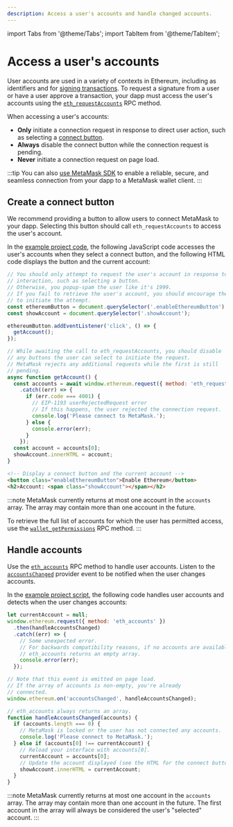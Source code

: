 ```yaml
---
description: Access a user's accounts and handle changed accounts.
---
```


import Tabs from '@theme/Tabs';
import TabItem from '@theme/TabItem';

# Access a user's accounts

User accounts are used in a variety of contexts in Ethereum, including as identifiers and for
[signing transactions](../how-to/sign-data.md).
To request a signature from a user or have a user approve a transaction, your dapp must
access the user's accounts using the
[`eth_requestAccounts`](../reference/rpc-api.md#ethereum-json-rpc-methods) RPC method.

When accessing a user's accounts:

- **Only** initiate a connection request in response to direct user action, such as
  selecting a [connect button](#create-a-connect-button).
- **Always** disable the connect button while the connection request is pending.
- **Never** initiate a connection request on page load.

:::tip
You can also [use MetaMask SDK](../how-to/use-sdk/index.md) to enable a reliable, secure, and
seamless connection from your dapp to a MetaMask wallet client.
:::

## Create a connect button

We recommend providing a button to allow users to connect MetaMask to your dapp.
Selecting this button should call `eth_requestAccounts` to access the user's account.

In the [example project code](set-up-dev-environment.md#example), the following JavaScript code
accesses the user's accounts when they select a connect button, and the following HTML code
displays the button and the current account:

<Tabs>
<TabItem value="javascript" label="JavaScript">

```javascript title="index.js"
// You should only attempt to request the user's account in response to user
// interaction, such as selecting a button.
// Otherwise, you popup-spam the user like it's 1999.
// If you fail to retrieve the user's account, you should encourage the user
// to initiate the attempt.
const ethereumButton = document.querySelector('.enableEthereumButton');
const showAccount = document.querySelector('.showAccount');

ethereumButton.addEventListener('click', () => {
  getAccount();
});

// While awaiting the call to eth_requestAccounts, you should disable
// any buttons the user can select to initiate the request.
// MetaMask rejects any additional requests while the first is still
// pending.
async function getAccount() {
  const accounts = await window.ethereum.request({ method: 'eth_requestAccounts' })
    .catch((err) => {
      if (err.code === 4001) {
        // EIP-1193 userRejectedRequest error
        // If this happens, the user rejected the connection request.
        console.log('Please connect to MetaMask.');
      } else {
        console.error(err);
      }
    });
  const account = accounts[0];
  showAccount.innerHTML = account;
}
```

</TabItem>
<TabItem value="html" label="HTML">

```html title="index.html"
<!-- Display a connect button and the current account -->
<button class="enableEthereumButton">Enable Ethereum</button>
<h2>Account: <span class="showAccount"></span></h2>
```

</TabItem>
</Tabs>

:::note
MetaMask currently returns at most one account in the `accounts` array.
The array may contain more than one account in the future.

To retrieve the full list of accounts for which the user has permitted access, use the
[`wallet_getPermissions`](../reference/rpc-api#wallet_getpermissions) RPC method.
:::

## Handle accounts

Use the [`eth_accounts`](https://metamask.github.io/api-playground/api-documentation/#eth_accounts)
RPC method to handle user accounts.
Listen to the [`accountsChanged`](../reference/provider-api.md#accountschanged) provider event to
be notified when the user changes accounts.

In the [example project script](set-up-dev-environment.md#example), the following code handles user
accounts and detects when the user changes accounts:

```javascript title="index.js"
let currentAccount = null;
window.ethereum.request({ method: 'eth_accounts' })
  .then(handleAccountsChanged)
  .catch((err) => {
    // Some unexpected error.
    // For backwards compatibility reasons, if no accounts are available,
    // eth_accounts returns an empty array.
    console.error(err);
  });

// Note that this event is emitted on page load.
// If the array of accounts is non-empty, you're already
// connected.
window.ethereum.on('accountsChanged', handleAccountsChanged);

// eth_accounts always returns an array.
function handleAccountsChanged(accounts) {
  if (accounts.length === 0) {
    // MetaMask is locked or the user has not connected any accounts.
    console.log('Please connect to MetaMask.');
  } else if (accounts[0] !== currentAccount) {
    // Reload your interface with accounts[0].
    currentAccount = accounts[0];
    // Update the account displayed (see the HTML for the connect button)
    showAccount.innerHTML = currentAccount;
  }
}
```

:::note
MetaMask currently returns at most one account in the `accounts` array.
The array may contain more than one account in the future.
The first account in the array will always be considered the user's "selected" account.
:::


